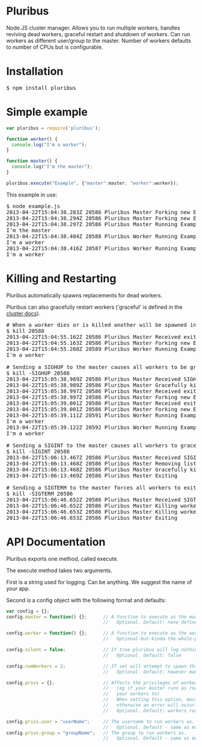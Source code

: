 Pluribus
========

Node.JS cluster manager. Allows you to run multiple workers, handles reviving dead workers, graceful restart and shutdown of workers. Can run workers as different user/group to the master. Number of workers defaults to number of CPUs but is configurable.

Installation
============

<pre>$ npm install pluribus</pre>

Simple example
==============

```javascript
var pluribus = require('pluribus');

function worker() {
  console.log("I'm a worker");
}

function master() {
  console.log("I'm the master");
}

pluribus.execute("Example", {"master":master, "worker":worker});
```

This example in use:

<pre>$ node example.js
2013-04-22T15:04:38.283Z 20586 Pluribus Master Forking new Example worker
2013-04-22T15:04:38.294Z 20586 Pluribus Master Forking new Example worker
2013-04-22T15:04:38.297Z 20586 Pluribus Master Running Example master method
I'm the master
2013-04-22T15:04:38.404Z 20588 Pluribus Worker Running Example worker method
I'm a worker
2013-04-22T15:04:38.416Z 20587 Pluribus Worker Running Example worker method
I'm a worker</pre>

Killing and Restarting
======================

Pluribus automatically spawns replacements for dead workers.

Pluribus can also gracefully restart workers ('graceful' is defined in the [cluster docs](http://nodejs.org/api/cluster.html#cluster_worker_disconnect)).

<pre># When a worker dies or is killed another will be spawned in its place
$ kill 20588
2013-04-22T15:04:55.162Z 20586 Pluribus Master Received exit event for Example worker 20588
2013-04-22T15:04:55.163Z 20586 Pluribus Master Forking new Example worker
2013-04-22T15:04:55.268Z 20589 Pluribus Worker Running Example worker method
I'm a worker

# Sending a SIGHUP to the master causes all workers to be gracefully restarted, eg to reload config
$ kill -SIGHUP 20586
2013-04-22T15:05:38.989Z 20586 Pluribus Master Received SIGHUP
2013-04-22T15:05:38.989Z 20586 Pluribus Master Gracefully killing workers (cluster disconnect)
2013-04-22T15:05:38.997Z 20586 Pluribus Master Received exit for Example worker 20589
2013-04-22T15:05:38.997Z 20586 Pluribus Master Forking new Example worker
2013-04-22T15:05:39.001Z 20586 Pluribus Master Received exit for Example worker 20587
2013-04-22T15:05:39.001Z 20586 Pluribus Master Forking new Example worker
2013-04-22T15:05:39.111Z 20591 Pluribus Worker Running Example worker method
I'm a worker
2013-04-22T15:05:39.122Z 20592 Pluribus Worker Running Example worker method
I'm a worker

# Sending a SIGINT to the master causes all workers to gracefully die, followed by the master
$ kill -SIGINT 20586
2013-04-22T15:06:13.467Z 20586 Pluribus Master Received SIGINT
2013-04-22T15:06:13.468Z 20586 Pluribus Master Removing listeners for exit
2013-04-22T15:06:13.468Z 20586 Pluribus Master Gracefully killing workers (cluster disconnect)
2013-04-22T15:06:13.469Z 20586 Pluribus Master Exiting

# Sending a SIGTERM to the master forces all workers to exit immediately, followed by the master
$ kill -SIGTERM 20586
2013-04-22T15:06:46.652Z 20586 Pluribus Master Received SIGTERM
2013-04-22T15:06:46.652Z 20586 Pluribus Master Killing worker 20595
2013-04-22T15:06:46.653Z 20586 Pluribus Master Killing worker 20596
2013-04-22T15:06:46.653Z 20586 Pluribus Master Exiting</pre>

API Documentation
=================

Pluribus exports one method, called execute.

The execute method takes two arguments.

First is a string used for logging. Can be anything. We suggest the name of your app.

Second is a config object with the following format and defaults:

```javascript
var config = {};
config.master = function() {};      // A function to execute as the master.
                                    //   Optional. Default: none defined

config.worker = function() {};      // A function to execute as the workers.
                                    //   Optional-but-kinda-the-whole-point. Default: none defined

config.silent = false;              // If true pluribus will log nothing.
                                    //   Optional. Default: false

config.numWorkers = 2;              // If set will attempt to spawn this number of workers.
                                    //   Optional. Default: however many cpus there are

config.privs = {};                  // Affects the privileges of workers.
                                    //   (eg if your master runs as root/via sudo but you don't want 
                                    //   your workers to)
                                    //   When setting this option, master must be able to set uid and gid
                                    //   otherwise an error will occur.
                                    //   Optional. Default: workers run with same user and group as master

config.privs.user = "userName";     // The username to run workers as.
                                    //   Optional. Default - same as master
config.privs.group = "groupName";   // The group to run workers as.
                                    //   Optional. Default - same as master
```